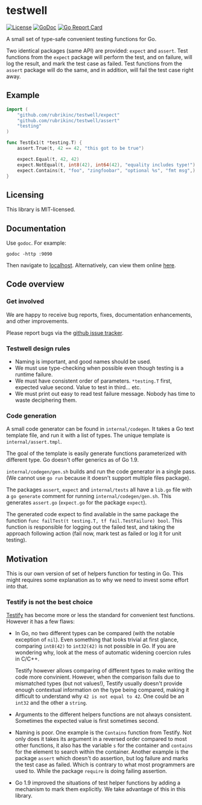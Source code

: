 # testwell

[![License](https://img.shields.io/badge/license-MIT-blue.svg)](https://github.com/rubrikinc/testwell/blob/master/LICENSE)
[![GoDoc](https://godoc.org/github.com/rubrikinc/testwell/assert?status.svg)](https://godoc.org/github.com/rubrikinc/testwell/assert)
[![Go Report Card](https://goreportcard.com/badge/rubrikinc/testwell)](http://goreportcard.com/report/rubrikinc/testwell)

A small set of type-safe convenient testing functions for Go.

Two identical packages (same API) are provided: `expect` and `assert`. Test
functions from the `expect` package will perform the test, and on failure, will
log the result, and mark the test case as failed. Test functions from the
`assert` package will do the same, and in addition, will fail the test case
right away.

## Example

```go
import (
    "github.com/rubrikinc/testwell/expect"
    "github.com/rubrikinc/testwell/assert"
    "testing"
)

func TestEx1(t *testing.T) {
    assert.True(t, 42 == 42, "this got to be true")

    expect.Equal(t, 42, 42)
    expect.NotEqual(t, int8(42), int64(42), "equality includes type!")
    expect.Contains(t, "foo", "zingfoobar", "optional %s", "fmt msg",)
}
```

## Licensing

This library is MIT-licensed.

## Documentation

Use `godoc`. For example:

```shell
godoc -http :9090
```

Then navigate to
[localhost](http://localhost:9090/pkg/github.com/rubrikinc/testwell/assert/).
Alternatively, can view them online
[here](https://godoc.org/github.com/rubrikinc/testwell/assert).

## Code overview

### Get involved

We are happy to receive bug reports, fixes, documentation enhancements, and
other improvements.

Please report bugs via the
[github issue tracker](https://github.com/rubrikinc/testwell/issues).

### Testwell design rules

 - Naming is important, and good names should be used.
 - We must use type-checking when possible even though testing is a runtime
   failure.
 - We must have consistent order of parameters. `*testing.T` first, expected
   value second. Value to test in third... etc.
 - We must print out easy to read test failure message. Nobody has time to
   waste deciphering them.

### Code generation

A small code generator can be found in `internal/codegen`. It takes a Go text
template file, and run it with a list of types. The unique template is
`internal/assert.tmpl`.

The goal of the template is easily generate functions parameterized with
different type. Go doesn't offer generics as of Go 1.9.

`internal/codegen/gen.sh` builds and run the code generator in a single pass.
(We cannot use `go run` because it doesn't support multiple files package).

The packages `assert`, `expect` and `internal/tests` all have a `lib.go` file
with a `go generate` comment for running `internal/codegen/gen.sh`. This
generates `assert.go` (`expect.go` for the package `expect`).

The generated code expect to find available in the same package the function
`func failTest(t testing.T, tf fail.TestFailure) bool`. This function is
responsible for logging out the failed test, and taking the approach following
action (fail now, mark test as failed or log it for unit testing).

## Motivation

This is our own version of set of helpers function for testing in Go. This
might requires some explanation as to why we need to invest some effort into
that.

### Testify is not the best choice

[Testify](https://github.com/stretchr/testify) has become more or less the
standard for convenient test functions. However it has a few flaws:

 - In Go, no two different types can be compared (with the notable exception of
   `nil`). Even something that looks trivial at first glance, comparing
   `int8(42)` to `int32(42)` is not possible in Go. If you are wondering why,
   look at the mess of automatic widening coercion rules in C/C++.
 
   Testify however allows comparing of different types to make writing the code
   more convinient. However, when the comparison fails due to mismatched types
   (but not values!), Testify usually doesn't provide enough contextual
   information on the type being compared, making it difficult to understand why
   `42 is not equal to 42`. One could be an `int32` and the other a `string`.

 - Arguments to the different helpers functions are not always consistent.
   Sometimes the expected value is first sometimes second.

 - Naming is poor. One example is the `Contains` function from Testify. Not
   only does it takes its argument in a reversed order compared to most other
   functions, it also has the variable `s` for the container and `contains` for
   the element to search within the container. Another example is the package
   `assert` which doesn't do assertion, but log failure and marks the test case
   as failed.  Which is contrary to what most programmers are used to. While
   the package `require` is doing failing assertion.

 - Go 1.9 improved the situations of test helper functions by adding a
   mechanism to mark them explicitly. We take advantage of this in this
   library.
